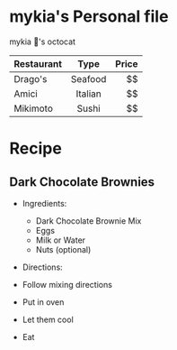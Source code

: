 # mykia's Personal file

mykia :revolving_hearts:'s octocat


| Restaurant    | Type          | Price  |
| ------------- |:-------------:| -----: |
| Drago's       | Seafood       |   $$   |
| Amici         | Italian       |   $$   |
| Mikimoto      | Sushi         |   $$   |


# Recipe
## Dark Chocolate Brownies

- Ingredients:
	- Dark Chocolate Brownie Mix
	- Eggs
	- Milk or Water
	- Nuts (optional)

- Directions:
 - Follow mixing directions
 - Put in oven
 - Let them cool
 - Eat